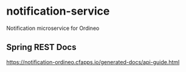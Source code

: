 # notification-service
Notification microservice for Ordineo

## Spring REST Docs
https://notification-ordineo.cfapps.io/generated-docs/api-guide.html
